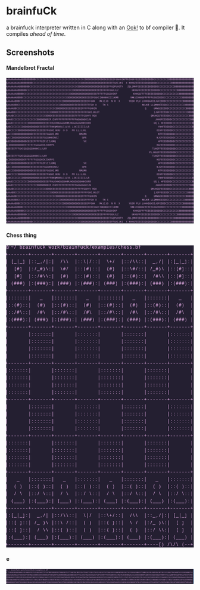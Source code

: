 # brainfuCk
a brainfuck interpreter written in C along with an [Ook!](https://esolangs.org/wiki/Ook!) to bf compiler :banana:. It compiles _ahead of time_.


## Screenshots

#### Mandelbrot Fractal

![mandelbrot](https://github.com/atif5/brainfuCk/blob/main/screenshots/mandelbrot.png?raw=true)

#### Chess thing

![chess thing](https://github.com/atif5/brainfuCk/blob/main/screenshots/chess.png?raw=true)

#### e

![e](https://github.com/atif5/brainfuCk/blob/main/screenshots/e.png?raw=true)

